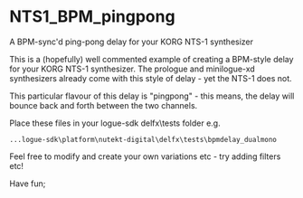 # NTS1_BPM_pingpong
A BPM-sync'd ping-pong delay for your KORG NTS-1 synthesizer

This is a (hopefully) well commented example of creating a BPM-style delay for your KORG NTS-1 synthesizer. The prologue and minilogue-xd synthesizers already come with this style of delay - yet the NTS-1 does not. 

This particular flavour of this delay is "pingpong" - this means, the delay will bounce back and forth between the two channels.


Place these files in your logue-sdk delfx\tests folder e.g.

```...logue-sdk\platform\nutekt-digital\delfx\tests\bpmdelay_dualmono ```

Feel free to modify and create your own variations etc - try adding filters etc!

Have fun;
